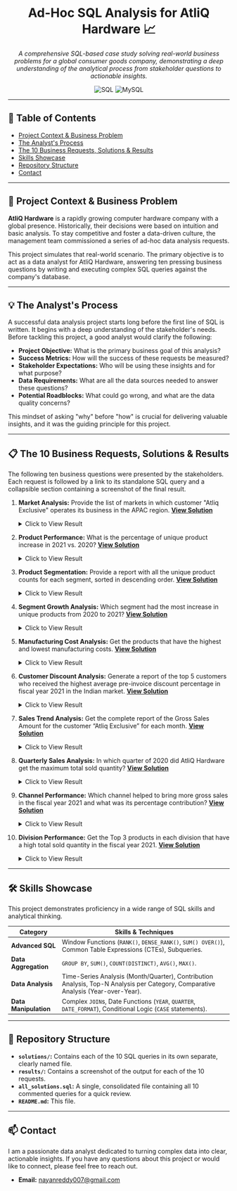 <div align="center">
  <h1>Ad-Hoc SQL Analysis for AtliQ Hardware 📈</h1>
</div>
<div align="center">

*A comprehensive SQL-based case study solving real-world business problems for a global consumer goods company, demonstrating a deep understanding of the analytical process from stakeholder questions to actionable insights.*

![SQL](https://img.shields.io/badge/SQL-Advanced-blue?style=for-the-badge&logo=sql)
![MySQL](https://img.shields.io/badge/MySQL-Database-orange?style=for-the-badge&logo=mysql)

</div>

---

## 📖 Table of Contents

- [Project Context & Business Problem](#-project-context--business-problem)
- [The Analyst's Process](#-the-analysts-process)
- [The 10 Business Requests, Solutions & Results](#-the-10-business-requests-solutions--results)
- [Skills Showcase](#-skills-showcase)
- [Repository Structure](#-repository-structure)
- [Contact](#-contact)

---

## 🎯 Project Context & Business Problem

**AtliQ Hardware** is a rapidly growing computer hardware company with a global presence. Historically, their decisions were based on intuition and basic analysis. To stay competitive and foster a data-driven culture, the management team commissioned a series of ad-hoc data analysis requests.

This project simulates that real-world scenario. The primary objective is to act as a data analyst for AtliQ Hardware, answering ten pressing business questions by writing and executing complex SQL queries against the company's database.

---

## 💡 The Analyst's Process

A successful data analysis project starts long before the first line of SQL is written. It begins with a deep understanding of the stakeholder's needs. Before tackling this project, a good analyst would clarify the following:

* **Project Objective:** What is the primary business goal of this analysis?
* **Success Metrics:** How will the success of these requests be measured?
* **Stakeholder Expectations:** Who will be using these insights and for what purpose?
* **Data Requirements:** What are all the data sources needed to answer these questions?
* **Potential Roadblocks:** What could go wrong, and what are the data quality concerns?

This mindset of asking "why" before "how" is crucial for delivering valuable insights, and it was the guiding principle for this project.

---

## 📋 The 10 Business Requests, Solutions & Results

The following ten business questions were presented by the stakeholders. Each request is followed by a link to its standalone SQL query and a collapsible section containing a screenshot of the final result.

1.  **Market Analysis:** Provide the list of markets in which customer "Atliq Exclusive" operates its business in the APAC region. **[View Solution](Solutions/1_market_analysis_apac.sql)**
    <details>
    <summary>Click to View Result</summary>
    <img src="Results/Request_1.png" alt="Result for Request 1" width="600"/>
    </details>

2.  **Product Performance:** What is the percentage of unique product increase in 2021 vs. 2020? **[View Solution](Solutions/2_unique_product_increase.sql)**
    <details>
    <summary>Click to View Result</summary>
    <img src="Results/Request_2.png" alt="Result for Request 2" width="600"/>
    </details>

3.  **Product Segmentation:** Provide a report with all the unique product counts for each segment, sorted in descending order. **[View Solution](Solutions/3_product_count_by_segment.sql)**
    <details>
    <summary>Click to View Result</summary>
    <img src="Results/Request_3.png" alt="Result for Request 3" width="600"/>
    </details>

4.  **Segment Growth Analysis:** Which segment had the most increase in unique products from 2020 to 2021? **[View Solution](Solutions/4_segment_growth_analysis.sql)**
    <details>
    <summary>Click to View Result</summary>
    <img src="Results/Request_4.png" alt="Result for Request 4" width="600"/>
    </details>

5.  **Manufacturing Cost Analysis:** Get the products that have the highest and lowest manufacturing costs. **[View Solution](Solutions/5_manufacturing_cost_extremes.sql)**
    <details>
    <summary>Click to View Result</summary>
    <img src="Results/Request_5.png" alt="Result for Request 5" width="600"/>
    </details>

6.  **Customer Discount Analysis:** Generate a report of the top 5 customers who received the highest average pre-invoice discount percentage in fiscal year 2021 in the Indian market. **[View Solution](Solutions/6_top_5_customer_discounts.sql)**
    <details>
    <summary>Click to View Result</summary>
    <img src="Results/Request_6.png" alt="Result for Request 6" width="600"/>
    </details>

7.  **Sales Trend Analysis:** Get the complete report of the Gross Sales Amount for the customer “Atliq Exclusive” for each month. **[View Solution](Solutions/7_monthly_gross_sales_report.sql)**
    <details>
    <summary>Click to View Result</summary>
    <img src="Results/Request_7.png" alt="Result for Request 7" width="600"/>
    </details>

8.  **Quarterly Sales Analysis:** In which quarter of 2020 did AtliQ Hardware get the maximum total sold quantity? **[View Solution](Solutions/8_max_quantity_quarter_2020.sql)**
    <details>
    <summary>Click to View Result</summary>
    <img src="Results/Request_8.png" alt="Result for Request 8" width="600"/>
    </details>

9.  **Channel Performance:** Which channel helped to bring more gross sales in the fiscal year 2021 and what was its percentage contribution? **[View Solution](Solutions/9_channel_contribution_2021.sql)**
    <details>
    <summary>Click to View Result</summary>
    <img src="Results/Request_9.png" alt="Result for Request 9" width="600"/>
    </details>

10. **Division Performance:** Get the Top 3 products in each division that have a high total sold quantity in the fiscal year 2021. **[View Solution](Solutions/10_top_3_products_by_division.sql)**
    <details>
    <summary>Click to View Result</summary>
    <img src="Results/Request_10.png" alt="Result for Request 10" width="600"/>
    </details>

---

## 🛠️ Skills Showcase

This project demonstrates proficiency in a wide range of SQL skills and analytical thinking.

| Category | Skills & Techniques |
|---|---|
| **Advanced SQL** | Window Functions (`RANK()`, `DENSE_RANK()`, `SUM() OVER()`), Common Table Expressions (CTEs), Subqueries. |
| **Data Aggregation**| `GROUP BY`, `SUM()`, `COUNT(DISTINCT)`, `AVG()`, `MAX()`. |
| **Data Analysis** | Time-Series Analysis (Month/Quarter), Contribution Analysis, Top-N Analysis per Category, Comparative Analysis (Year-over-Year). |
| **Data Manipulation** | Complex `JOIN`s, Date Functions (`YEAR`, `QUARTER`, `DATE_FORMAT`), Conditional Logic (`CASE` statements). |

---

## 📂 Repository Structure

* **`solutions/`:** Contains each of the 10 SQL queries in its own separate, clearly named file.
* **`results/`:** Contains a screenshot of the output for each of the 10 requests.
* **`all_solutions.sql`:** A single, consolidated file containing all 10 commented queries for a quick review.
* **`README.md`:** This file.

---

## 📫 Contact

I am a passionate data analyst dedicated to turning complex data into clear, actionable insights. If you have any questions about this project or would like to connect, please feel free to reach out.

* **Email:** <nayanreddy007@gmail.com>
